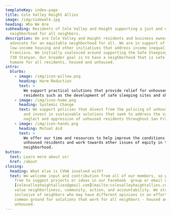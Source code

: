 ```yaml
---
templateKey: index-page
title: Cole Valley Haight Allies
image: /img/sidewalk.jpg
heading: Who We Are
subheading: Residents of Cole Valley and Haight supporting a just and equitable
  neighborhood for all neighbors.
description: We are Cole Valley and Haight residents and business owners who
  advocate for an equitable neighborhood for all. We are in support of
  low-income housing and other initiatives that address income inequality in San
  Francisco. We initially coalesced around supporting the Safe Sleeping site at
  730 Stanyan. Our broader goal is to have a neighborhood that is safe and
  humane for all residents, housed and unhoused.
intro:
  blurbs:
    - image: /img/icon-pillow.png
      heading: Harm Reduction
      text: >
        We support practical solutions that provide relief for unhoused
        residents such as the development of safe sleeping sites and shelters.
    - image: /img/icon-home.png
      heading: Systemic Change
      text: We support policies that divest from the policing of unhoused residents
        and invest in sustainable solutions that seek to address the systemic
        neglect and oppression of unhoused residents throughout San Francisco.
    - image: /img/icon-hands.png
      heading: Mutual Aid
      text: >
        We offer our time and resources to help improve the conditions for
        unhoused residents and work towards other issues of equity in the
        neighborhood.
button:
  text: Learn more about us!
  href: /about
closing:
  heading: What else is CVHA involved with?
  text: We welcome input and contribution from all of our members, so please feel
    free to suggest projects or ideas in our Facebook  group or email us at
    [colevalleyhaightallies@gmail.com](mailto:colevalleyhaightallies.com)! We
    value neighborliness, community, action, and accountability. We strive to be
    inclusive of neighbors who may have different opinions in an effort to find
    common ground for solutions that work for all neighbors - housed and
    unhoused.
---
```

